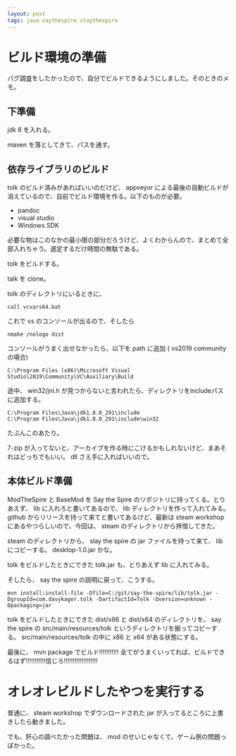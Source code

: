 ```yaml
---
layout: post
tags: java saythespire slaythespire
---
```


# ビルド環境の準備
バグ調査をしたかったので、自分でビルドできるようにしました。そのときのメモ。

## 下準備
jdk 8 を入れる。

maven を落としてきて、パスを通す。

## 依存ライブラリのビルド

tolk のビルド済みがあればいいのだけど、 appveyor による最後の自動ビルドが消えているので、自前でビルド環境を作る。以下のものが必要。

- pandoc
- visual studio
- Windows SDK

必要な物はこのなかの最小限の部分だろうけど、よくわからんので、まとめて全部入れちゃう。選定するだけ時間の無駄である。

tolk をビルドする。

talk を clone。

tolk のディレクトリにいるときに、

```
call vcvars64.bat
```

これで vs のコンソールが出るので、そしたら

```
nmake /nologo dist
```

コンソールがうまく出せなかったら、以下を path に追加 ( vs2019 community の場合)

```
C:\Program Files (x86)\Microsoft Visual Studio\2019\Community\VC\Auxiliary\Build
```

途中、 win32/jni.h が見つからないと言われたら、ディレクトリをincludeパスに追加する。

```
C:\Program Files\Java\jdk1.8.0_291\include
C:\Program Files\Java\jdk1.8.0_291\include\win32
```

たぶんこのあたり。

7-zip が入ってないと、アーカイブを作る時にこけるかもしれないけど、まあそれはどっちでもいい。 dll さえ手に入ればいいので。

## 本体ビルド準備

ModTheSpire と BaseMod を Say the Spire のリポジトリに持ってくる。とりあえず、 lib に入れろと書いてあるので、 lib ディレクトリを作って入れてみる。 github からリリースを持って来てと書いてあるけど、最新は steam workshop にあるやつらしいので、今回は、 steam のディレクトリから拝借してきた。

steam のディレクトリから、 slay the spire の jar ファイルを持って来て、 lib にコピーする。 desktop-1.0.jar かな。

tolk をビルドしたときにできた tolk.jar も、とりあえず lib に入れてみる。

そしたら、 say the spire の説明に戻って、こうする。

```
mvn install:install-file -Dfile=C:/git/say-the-spire/lib/tolk.jar -DgroupId=com.davykager.tolk -DartifactId=Tolk -Dversion=unknown -Dpackaging=jar
```

tolk をビルドしたときにできた dist/x86 と dist/x64 のディレクトリを、 say the spire の src/main/resources/tolk というディレクトリを掘ってコピーする。 src/main/resources/tolk の中に x86 と x64 がある状態にする。

最後に、 mvn package でビルド!!!!!!!!!!! 全てがうまくいってれば、ビルドできるはず!!!!!!!!!!!信じろ!!!!!!!!!!!!!!!!!!!

# オレオレビルドしたやつを実行する
普通に、 steam workshop でダウンロードされた jar が入ってるところに上書きしたら動きました。

でも、肝心の調べたかった問題は、 mod のせいじゃなくて、ゲーム側の問題っぽかった。
